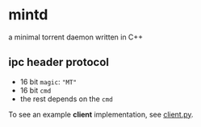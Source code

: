 # mintd
a minimal torrent daemon written in C++

## ipc header protocol 
* 16 bit `magic`: `"MT"`
* 16 bit `cmd`
* the rest depends on the `cmd` 

To see an example **client** implementation, see [client.py](client.py).
